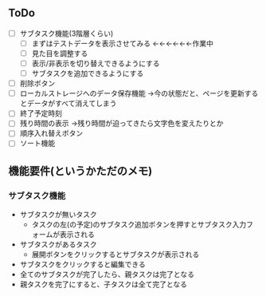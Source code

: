 ## ToDo
- [ ] サブタスク機能(3階層くらい)
  - [ ] まずはテストデータを表示させてみる ←←←←←←作業中
  - [ ] 見た目を調整する
  - [ ] 表示/非表示を切り替えできるようにする
  - [ ] サブタスクを追加できるようにする
- [ ] 削除ボタン
- [ ] ローカルストレージへのデータ保存機能
→今の状態だと、ページを更新するとデータがすべて消えてしまう
- [ ] 終了予定時刻
- [ ] 残り時間の表示
→残り時間が迫ってきたら文字色を変えたりとか
- [ ] 順序入れ替えボタン
- [ ] ソート機能
## 機能要件(というかただのメモ)
### サブタスク機能
- サブタスクが無いタスク
  - タスクの左(の予定)のサブタスク追加ボタンを押すとサブタスク入力フォームが表示される
- サブタスクがあるタスク
  - 展開ボタンをクリックするとサブタスクが表示される
- サブタスクをクリックすると編集できる
- 全てのサブタスクが完了したら、親タスクは完了となる
- 親タスクを完了にすると、子タスクは全て完了となる
